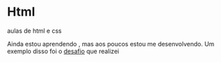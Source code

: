 # Html
 aulas de html e css

Ainda estou aprendendo , mas aos poucos estou me desenvolvendo.
Um exemplo disso foi o <a href='https://rodrigosl03.github.io/Html/desafio/desafio.html'>desafio</a> que realizei